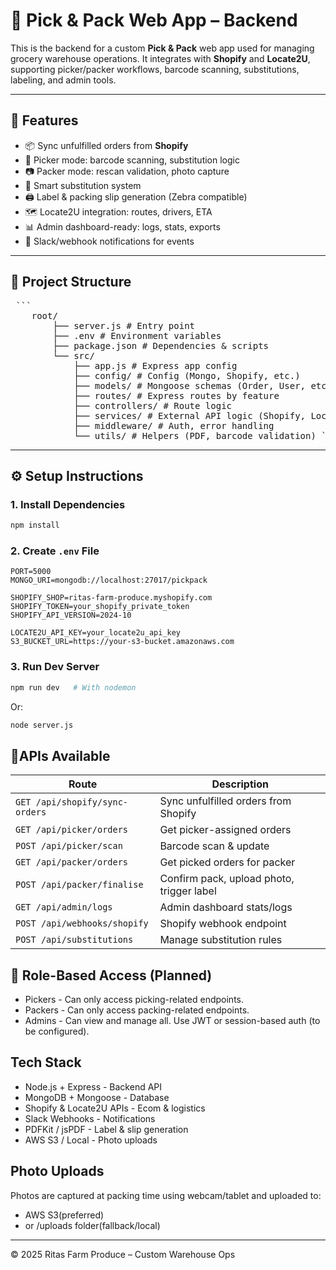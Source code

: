 # 🧺 Pick & Pack Web App – Backend

This is the backend for a custom **Pick & Pack** web app used for managing grocery warehouse operations. It integrates with **Shopify** and **Locate2U**, supporting picker/packer workflows, barcode scanning, substitutions, labeling, and admin tools.

---

## 🚀 Features

- 📦 Sync unfulfilled orders from **Shopify**
- 🧍 Picker mode: barcode scanning, substitution logic
- 📷 Packer mode: rescan validation, photo capture
- 🔁 Smart substitution system
- 🖨️ Label & packing slip generation (Zebra compatible)
- 🗺️ Locate2U integration: routes, drivers, ETA
- 📊 Admin dashboard-ready: logs, stats, exports
- 🔔 Slack/webhook notifications for events

---

## 🧱 Project Structure
<pre lang="text"> ```
    root/ 
        ├── server.js # Entry point 
        ├── .env # Environment variables 
        ├── package.json # Dependencies & scripts 
        └── src/ 
            ├── app.js # Express app config 
            ├── config/ # Config (Mongo, Shopify, etc.) 
            ├── models/ # Mongoose schemas (Order, User, etc.) 
            ├── routes/ # Express routes by feature 
            ├── controllers/ # Route logic 
            ├── services/ # External API logic (Shopify, Locate2U, Slack) 
            ├── middleware/ # Auth, error handling 
            └── utils/ # Helpers (PDF, barcode validation) ``` 
</pre>

---

## ⚙️ Setup Instructions

### 1. Install Dependencies

```bash
npm install
```

### 2. Create ```.env``` File
```
PORT=5000
MONGO_URI=mongodb://localhost:27017/pickpack

SHOPIFY_SHOP=ritas-farm-produce.myshopify.com
SHOPIFY_TOKEN=your_shopify_private_token
SHOPIFY_API_VERSION=2024-10

LOCATE2U_API_KEY=your_locate2u_api_key
S3_BUCKET_URL=https://your-s3-bucket.amazonaws.com
```

### 3. Run Dev Server
```bash
npm run dev   # With nodemon
```
Or:
```bash
node server.js
```

## 🔌APIs Available
| Route                       | Description                            |
|----------------------------|----------------------------------------|
| `GET /api/shopify/sync-orders` | Sync unfulfilled orders from Shopify    |
| `GET /api/picker/orders`       | Get picker-assigned orders              |
| `POST /api/picker/scan`        | Barcode scan & update                   |
| `GET /api/packer/orders`       | Get picked orders for packer            |
| `POST /api/packer/finalise`    | Confirm pack, upload photo, trigger label |
| `GET /api/admin/logs`          | Admin dashboard stats/logs              |
| `POST /api/webhooks/shopify`   | Shopify webhook endpoint                |
| `POST /api/substitutions`      | Manage substitution rules               |

## 🔐 Role-Based Access (Planned)
- Pickers - Can only access picking-related endpoints.
- Packers - Can only access packing-related endpoints.
- Admins - Can view and manage all.
Use JWT or session-based auth (to be configured).

## Tech Stack
- Node.js + Express - Backend API
- MongoDB + Mongoose - Database
- Shopify & Locate2U APIs - Ecom & logistics
- Slack Webhooks - Notifications
- PDFKit / jsPDF - Label & slip generation
- AWS S3 / Local - Photo uploads

## Photo Uploads
Photos are captured at packing time using webcam/tablet and uploaded to:
- AWS S3(preferred)
- or /uploads folder(fallback/local)

---
© 2025 Ritas Farm Produce – Custom Warehouse Ops